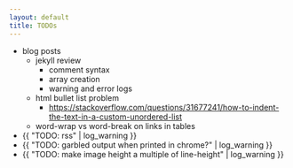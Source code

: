 ```yaml
---
layout: default
title: TODOs
---
```

- blog posts
  - jekyll review
    - comment syntax
    - array creation
    - warning and error logs
  - html bullet list problem
    - https://stackoverflow.com/questions/31677241/how-to-indent-the-text-in-a-custom-unordered-list
  - word-wrap vs word-break on links in tables
- {{ "TODO: rss" | log_warning }}
- {{ "TODO: garbled output when printed in chrome?" | log_warning }}
- {{ "TODO: make image height a multiple of line-height" | log_warning }}

